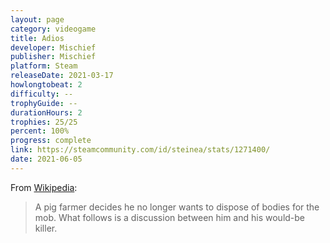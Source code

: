 ```yaml
---
layout: page
category: videogame
title: Adios
developer: Mischief
publisher: Mischief
platform: Steam
releaseDate: 2021-03-17
howlongtobeat: 2
difficulty: --
trophyGuide: --
durationHours: 2
trophies: 25/25
percent: 100%
progress: complete
link: https://steamcommunity.com/id/steinea/stats/1271400/
date: 2021-06-05
---
```


From [Wikipedia](https://store.steampowered.com/app/1271400/Adios/):

> A pig farmer decides he no longer wants to dispose of bodies for the mob. What follows is a discussion between him and his would-be killer.
